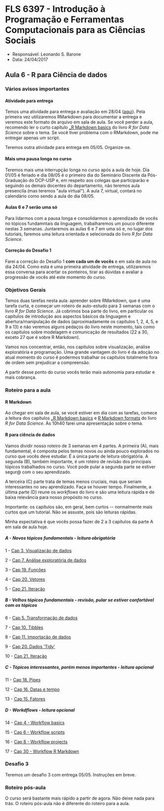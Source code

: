 #  FLS 6397 - Introdução à Programação e Ferramentas Computacionais para as Ciências Sociais

- Responsável: Leonardo S. Barone
- Data: 24/04/2017

## Aula 6 - R para Ciência de dados

### Vários avisos importantes

#### Atividade para entrega

Temos uma atividade para entrega e avaliação em 28/04 ([aqui](https://github.com/leobarone/FLS6397/blob/master/activities/datachallange2.md)). Pela primeira vez utilizaremos RMarkdown para documentar a entrega e veremos este formato de arquivo em sala de aula. Se você perder a aula, recomendo ler o curto capítulo [_R Markdown basics](http://r4ds.had.co.nz/r-markdown.html#r-markdown-basics) do livro _R for Data Science_ sobre o tema. Se você tiver problema com o RMarkdown, pode me entregar apenas um script.

Teremos outra atividade para entrega em 05/05. Organize-se.

#### Mais uma pausa longa no curso

Teremos mais uma interrupção longa no curso após a aula de hoje. Dia 01/05 é feriado e dia 08/05 é o primeiro dia do Seminário Discente da Pós-Graduação do DCP-USP e, em respeito aos colegas que participarão e seguindo os demais docentes do departamento, não teremos aula presencila (mas teremos "aula virtual"). A aula 7, virtual, contará no calendário como sendo a aula do dia 08/05.

#### Aulas 6 e 7 serão uma só

Para lidarmos com a pausa longa e consolidarmos o aprendizado de vocês no tópicos fundamntais da linguagem, trabalharemos um pouco diferente nestas 3 semanas. Juntaremos as aulas 6 e 7 em uma só e, no lugar dos tutoriais, faremos uma leitura orientada e selecionada do livro _R for Data Science_.

#### Correção do Desafio 1

Farei a correção do Desafio 1 __com cada um de vocês__ e em sala de aula no dia 24/04. Como esta é uma primeira atividade de entrega, utilizaremos essa conversa para acertar os ponteiros, tirar as dúvidas e avaliar a progressão de vocês até este momento do curso. 

### Objetivos Gerais

Temos duas tarefas nesta aula: aprender sobre RMarkdown, que é uma tarefa curta, e começar um roteiro de auto-estudo para 3 semanas com o livro _R for Data Science_. Já cobrimos boa parte do livro, em particular os capítulos de introdução aos aspectos básicos da linguagem e abertura/manipulação de dados (aproximadamente os capítulos 1, 2, 4, 5, e 9 a 13) e não veremos alguns pedaços do livro neste momento, tais como os capítulos sobre modelagem e comunicação de resultados (22 a 30, exceto 27 que é sobre R Markdown).

Vamos nos concentrar, então, nos capítulos sobre visualização, análise exploratória e programação. Uma grande vantagem do livro é da adoção no atual momento do curso é podermos trabalhar os capítulos totalmente fora de ordem sem prejudicar a compreensão.

A partir desse ponto do curso vocês terão mais autonomia para estudar e mais cobrança.

### Roteiro para a aula

#### R Markdown

Ao chegar em sala de aula, se você estiver em dia com as tarefas, comece a leitura dos capítulos [_R Markdown basics](http://r4ds.had.co.nz/r-markdown.html#r-markdown-basics) e [R Markdown formats](http://r4ds.had.co.nz/r-markdown-formats.html) do livro _R for Data Science_. Às 10h40 farei uma apresentação sobre o tema.

#### R para ciência de dados

Vamos dividir nosso roteiro de 3 semanas em 4 partes. A primeira (A), mais fundamental, é composta pelos temas novos ou ainda pouco explorados no curso que vocês deve estudar. É a única parte de leitura obrigatória. A segunda (B), também importante, é um roteiro de revisão dos principais tópicos trabalhados no curso. Você pode pular a segunda parte se estiver segur@ com o seu aprendizado.

A terceira (C) parte trata de temas menos cruciais, mas que seriam interessantes no seu aprendizado. Faça se houver tempo. Finalmente, a última parte (D) reune os _workflows_ do livro e são uma leitura rápida e de baixa relevância para nosso propósito no curso.

Importante: os capítulos são, em geral, bem curtos -- normalmente mais curtos que um tutorial. Não se assuste, pois são leituras rápidas.

Minha expectativa é que vocês possa fazer de 2 a 3 capítulos da parte A em sala de aula hoje.

##### A - Novos tópicos fundamentais - leitura obrigatória

1 - [Cap 3. Visualização de dados](http://r4ds.had.co.nz/data-visualisation.html)

2 - [Cap 7. Análise exploratória de dados](http://r4ds.had.co.nz/exploratory-data-analysis.html)

3 - [Cap 19. Funções](http://r4ds.had.co.nz/functions.html)

4 - [Cap 20. Vetores](http://r4ds.had.co.nz/vectors.html)

5 - [Cap 21. Iteração](http://r4ds.had.co.nz/iteration.html)

##### B - Velhos tópicos fundamentais - revisão, pular se estiver confortável com os tópicos

6 - [Cap 5. Transformação de dados](http://r4ds.had.co.nz/transform.html)

7 - [Cap 10. Tibbles](http://r4ds.had.co.nz/tibbles.html)

8 - [Cap 11. Importação de dados](http://r4ds.had.co.nz/data-import.html)

9 - [Cap 20. Dados 'Tidy'](http://r4ds.had.co.nz/tidy-data.html)

10 - [Cap 21. Iteração](http://r4ds.had.co.nz/relational-data.html)

##### C - Tópicos interessantes, porém menos importantes - leitura opcional

11 - [Cap 18. Pipes](http://r4ds.had.co.nz/pipes.html)

12 - [Cap 16. Datas e tempo](http://r4ds.had.co.nz/dates-and-times.html)

13 - [Cap 15. Fatores](http://r4ds.had.co.nz/factors.html)

##### D - Workdflows - leitura opcional

14 - [Cap 4 - Workflow basics](http://r4ds.had.co.nz/workflow-basics.html)

15 - [Cap 6 - Workflow scripts](http://r4ds.had.co.nz/workflow-scripts.html)

16 - [Cap 8 - Workflow projects](http://r4ds.had.co.nz/workflow-projects.html)

17 - [Cap 30 - Workflow R Markdown](http://r4ds.had.co.nz/r-markdown-workflow.html)

### Desafio 3

Teremos um desafio 3 com entrega 05/05. Instruções em breve.

### Roteiro pós-aula

O curso será bastante mais rápido a partir de agora. Não deixe nada para trás. O roteiro pós-aula não é diferente do roteiro para a aula.
